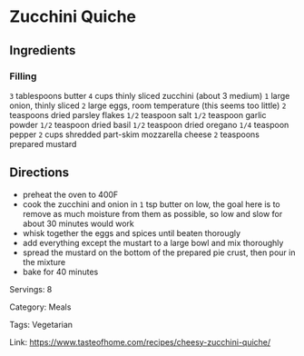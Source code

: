 # Zucchini Quiche
## Ingredients

### Filling 
`3` tablespoons butter
`4` cups thinly sliced zucchini (about 3 medium)
`1` large onion, thinly sliced
`2` large eggs, room temperature (this seems too little)
`2` teaspoons dried parsley flakes
`1/2` teaspoon salt
`1/2` teaspoon garlic powder
`1/2` teaspoon dried basil
`1/2` teaspoon dried oregano
`1/4` teaspoon pepper
`2` cups shredded part-skim mozzarella cheese
`2` teaspoons prepared mustard

## Directions

- preheat the oven to 400F
- cook the zucchini and onion in `1` tsp butter on low, the goal here is to remove as much moisture from them as possible, so low and slow for about 30 minutes would work
- whisk together the eggs and spices until beaten thorougly
- add everything except the mustart to a large bowl and mix thoroughly
- spread the mustard on the bottom of the prepared pie crust, then pour in the mixture
- bake for 40 minutes

Servings: 8

Category: Meals

Tags: Vegetarian

Link: https://www.tasteofhome.com/recipes/cheesy-zucchini-quiche/